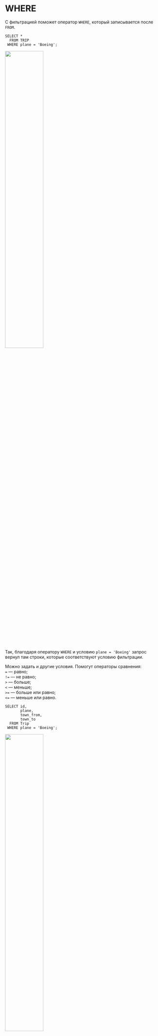 # WHERE
С фильтрацией поможет оператор ```WHERE```, который записывается после ```FROM```.
```
SELECT *
  FROM TRIP
 WHERE plane = 'Boeing';
```
<img src="https://github.com/Korablinr22/SQL_summary/assets/164523311/f4acc8f8-9bbc-4833-b51a-390d665b28fd" width="50%">  
<br>

Так, благодаря оператору ```WHERE``` и условию ```plane = 'Boeing'``` запрос вернул там строки, которые соответствуют условию фильтрации.
<br>

Можно задать и другие условия. Помогут операторы сравнения:   
```=``` — равно;  
```!=``` — не равно;  
```>``` — больше;  
```<``` — меньше;  
```>=``` — больше или равно;  
```<=``` — меньше или равно.


```
SELECT id, 
       plane, 
       town_from, 
       town_to
  FROM Trip
 WHERE plane = 'Boeing';
```
<img src="https://github.com/Korablinr22/SQL_summary/assets/164523311/53c242a5-ebfe-4f8f-808f-2d2496201249" width="50%">
<br>

Поля ```plane``` в итоговой выгрузке нет, не важно, есть ли фильтруемое поле в ```SELECT``` — данные по нему отфильтруются.

Операторы сравнения для строк:  
```=``` — равно;  
```!=``` — не равно;  
<br>

```
SELECT *
  FROM Trip
 WHERE plane = 'Boeing'        -- строка с оператором "=" равно
   AND town_from != 'Paris';   -- строка с оператором "!=" не равно
```
<br>

Операторы ```>```, ```<```, ```>=```, ```<=``` со строками работать не будут — не может быть что-то больше или меньше, чем строка.
<br>

---

# WHERE + AND + OR + NOT

Комбинировать условия в запросах помогают логические операторы. Их три: ```AND```, ```OR``` и ```NOT```.  
<br>

## Оператор ```AND```
Для случая, когда все условия обязательны, подходит оператор ```AND```. Код будет выглядеть следующим образом:
```
SELECT *
  FROM Trip
 WHERE plane = 'Boeing'
   AND town_from != 'Paris';
```
Мы выбрали все записи из таблицы в которых ```plane = 'Boening'``` ```AND``` ```town_from != 'Paris'```, т.е. самолет везде Боинг а город отправления не являтеся Парижем.
<br>

<img src="https://github.com/Korablinr22/SQL_summary/assets/164523311/8e17428b-886d-4847-a1b1-74a647fd6e90" width="50%">
<br>

